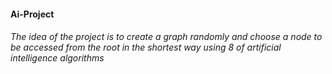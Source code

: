 #### Ai-Project
###### The idea of the project is to create a graph randomly and choose a node to be accessed from the root in the shortest way using 8 of artificial intelligence algorithms
